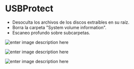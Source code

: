 
# USBProtect

- Desoculta los archivos de los discos extraíbles en su raíz.
- Borra la carpeta "System volume information".
- Escaneo profundo sobre subcarpetas.

![enter image description here](https://github.com/YonathanR11/USBProtect/blob/master/Screenshots/1.PNG)

![enter image description here](https://github.com/YonathanR11/USBProtect/blob/master/Screenshots/2.PNG)

![enter image description here](https://github.com/YonathanR11/USBProtect/blob/master/Screenshots/3.PNG)
